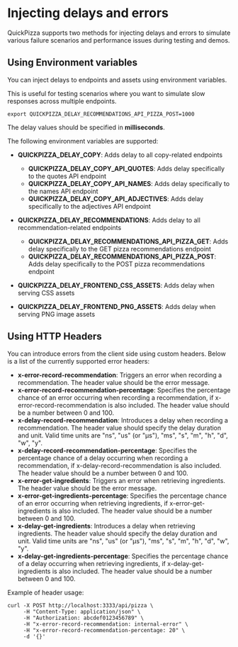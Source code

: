 # Injecting delays and errors 

QuickPizza supports two methods for injecting delays and errors to simulate various failure scenarios and performance issues during testing and demos.

## Using Environment variables

You can inject delays to endpoints and assets using environment variables. 

This is useful for testing scenarios where you want to simulate slow responses across multiple endpoints. 

```shell
export QUICKPIZZA_DELAY_RECOMMENDATIONS_API_PIZZA_POST=1000
```
The delay values should be specified in **milliseconds**.

The following environment variables are supported: 

- **QUICKPIZZA_DELAY_COPY**: Adds delay to all copy-related endpoints
     - **QUICKPIZZA_DELAY_COPY_API_QUOTES**: Adds delay specifically to the quotes API endpoint
     - **QUICKPIZZA_DELAY_COPY_API_NAMES**: Adds delay specifically to the names API endpoint  
     - **QUICKPIZZA_DELAY_COPY_API_ADJECTIVES**: Adds delay specifically to the adjectives API endpoint

- **QUICKPIZZA_DELAY_RECOMMENDATIONS**: Adds delay to all recommendation-related endpoints
     - **QUICKPIZZA_DELAY_RECOMMENDATIONS_API_PIZZA_GET**: Adds delay specifically to the GET pizza recommendations endpoint
     - **QUICKPIZZA_DELAY_RECOMMENDATIONS_API_PIZZA_POST**: Adds delay specifically to the POST pizza recommendations endpoint

- **QUICKPIZZA_DELAY_FRONTEND_CSS_ASSETS**: Adds delay when serving CSS assets
- **QUICKPIZZA_DELAY_FRONTEND_PNG_ASSETS**: Adds delay when serving PNG image assets


## Using HTTP Headers

You can introduce errors from the client side using custom headers. Below is a list of the currently supported error headers:

- **x-error-record-recommendation**: Triggers an error when recording a recommendation. The header value should be the error message.
- **x-error-record-recommendation-percentage**: Specifies the percentage chance of an error occurring when recording a recommendation, if x-error-record-recommendation is also included. The header value should be a number between 0 and 100.
- **x-delay-record-recommendation**: Introduces a delay when recording a recommendation. The header value should specify the delay duration and unit. Valid time units are "ns", "us" (or "µs"), "ms", "s", "m", "h", "d", "w", "y".
- **x-delay-record-recommendation-percentage**: Specifies the percentage chance of a delay occurring when recording a recommendation, if x-delay-record-recommendation is also included. The header value should be a number between 0 and 100.
- **x-error-get-ingredients**: Triggers an error when retrieving ingredients. The header value should be the error message.
- **x-error-get-ingredients-percentage**: Specifies the percentage chance of an error occurring when retrieving ingredients, if x-error-get-ingredients is also included. The header value should be a number between 0 and 100.
- **x-delay-get-ingredients**: Introduces a delay when retrieving ingredients. The header value should specify the delay duration and unit. Valid time units are "ns", "us" (or "µs"), "ms", "s", "m", "h", "d", "w", "y".
- **x-delay-get-ingredients-percentage**: Specifies the percentage chance of a delay occurring when retrieving ingredients, if x-delay-get-ingredients is also included. The header value should be a number between 0 and 100.

Example of header usage:

```shell
curl -X POST http://localhost:3333/api/pizza \
     -H "Content-Type: application/json" \
     -H "Authorization: abcdef0123456789" \
     -H "x-error-record-recommendation: internal-error" \
     -H "x-error-record-recommendation-percentage: 20" \
     -d '{}'
```